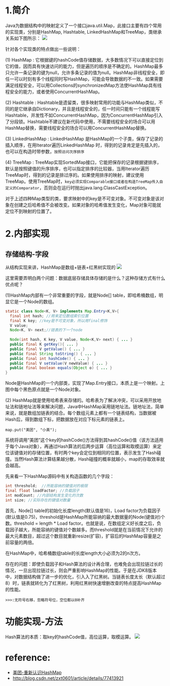 1.简介
===========
Java为数据结构中的映射定义了一个接口java.util.Map，此接口主要有四个常用的实现类，分别是HashMap, Hashtable, LinkedHashMap和TreeMap，类继承关系如下图所示：
![](https://tech.meituan.com/img/java-hashmap/java.util.map%E7%B1%BB%E5%9B%BE.png)

针对各个实现类的特点做出一些说明：

(1)  HashMap : 它根据键的hashCode值存储数据，大多数情况下可以直接定位到它的值，因而具有快速访问的能力，但是遍历的顺序是不确定的。HashMap最多只允许一条记录的键为null，允许多条记录的值为null。HashMap非线程安全，即任一可以时刻有多个线程同时写HashMap，可能会导致数据的不一致。如果需要满足线程安全，可以用Collections的synchronizedMap方法使HashMap具有线程安全的能力，或者使用ConcurrentHashMap。

(2) Hashtable : Hashtable是遗留类，很多映射常用的功能与HashMap类似，不同的是它继承自Dictionary，并且是线程安全的，任一时间只能有一个线程能写Hashtable，并发性不如ConcurrentHashMap，因为ConcurrentHashMap引入了分段锁。Hashtable不建议在新代码中使用，不需要线程安全的场合可以用HashMap替换，需要线程安全的场合可以用ConcurrentHashMap替换。

(3) LinkedHashMap : LinkedHashMap 是HashMap的一个子类，保存了记录的插入顺序，在用Iterator遍历LinkedHashMap 时，得到的记录肯定是先插入的，也可以在构造时带参数，`按照访问次序排序`

(4) TreeMap : TreeMap实现SortedMap接口，它能把保存的记录根据键排序，默认是按照键值的升序排序，也可以指定排序的比较器，当用Iterator遍历TreeMap时，得到的记录是排过序的。如果使用排序的映射，建议使用TreeMap。使用TreeMap时，`key必须实现Comparable接口或者在构造TreeMap传入自定义的Comparator`，否则会在运行时抛出java.lang.ClassCastException。

对于上述四种Map类型的类，要求映射中的key是不可变对象。不可变对象是该对象在创建之后哈希值不会被改变。如果对象的哈希值发生变化，Map对象可能就定位不到映射的位置了。

2.内部实现
===========
存储结构-字段
------------
从结构实现来讲，HashMap是数组+链表+红黑树实现的
![](https://tech.meituan.com/img/java-hashmap/hashMap%E5%86%85%E5%AD%98%E7%BB%93%E6%9E%84%E5%9B%BE.png)

这里需要弄明白两个问题：数据底层存储具体存储的是什么？这种存储方式有什么优点呢？

(1)HashMap内部有一个非常重要的字段，就是Node[] table，即哈希桶数组，明显它是一个Node的数组。

```java
static class Node<K, V> implements Map.Entry<K,V>{
  final int hash; //用来定位数组索引位置
  final K key; //key是不可变对象，所以用final修饰
  V value;
  Node<K, V> next;//链表的下一个node
  
  Node(int hash, K key, V value, Node<K,V> next) { ... }
  public final K getKey(){ ... }
  public final V getValue() { ... }
  public final String toString() { ... }
  public final int hashCode() { ... }
  public final V setValue(V newValue) { ... }
  public final boolean equals(Object o) { ... }
}
```
Node是HashMap的一个内部类，实现了Map.Entry接口，本质上是一个映射。上图中每个黑色原点就是一个Node对象。


(2) HashMap就是使用哈希表来存储的。哈希表为了解决冲突，可以采用开放地址法和链地址法等来解决问题，Java中HashMap采用链地址法。链地址法，简单来说，就是数组加链表的结合。每个数组元素上都有一个链表结构，当数据被Hash后，得到数组下标，把数据放在对应下标元素的链表上。

```
map.put("美团", "小美");
```

系统将调用“美团”这个key的hashCode()方法得到其hashCode()值（该方法适用于每个Java对象），再通过Hash算法的后两步运算（高位运算和取模运算）来定位该键值对的存储位置，有时两个key会定位到相同的位置，表示发生了Hash碰撞。当然Hash算法计算结果越分散，Hash碰撞的概率就越小，map的存取效率就会越高。

先来看一下HashMap源码中有关构造函数的几个字段：

```java
int threshold;  //所能容纳的键值对的极限
final float loadFactor; //负载因子
int modCount; //内部结构发生变化的次数
int size; //实际存在的键值对数量
```

首先，Node[] table的初始化长度length(默认值是16)，Load factor为负载因子(默认值是0.75)，threshold是HashMap所能容纳的最大数据量的Node(键值对)个数。threshold = length * Load factor。也就是说，在数组定义好长度之后，负载因子越大，所能容纳的键值对个数越多。而threshold就是在当前情况下允许的最大元素数目，超过这个数目就重新resize(扩容)，扩容后的HashMap容量是之前容量的两倍。


在HashMap中，哈希桶数组table的长度length大小必须为2的n次方。

存在的问题：即使负载因子和Hash算法的设计再合理，也难免会出现拉链过长的情况，一旦出现拉链过长，则会严重影响HashMap的性能。于是在JDK8版本中，对数据结构做了进一步的优化，引入入了红黑树。当链表长度太长（默认超过8）时，链表就转化为了红黑树，利用红黑树快速增删改查的特点提高HashMap的性能。

`>>>:无符号右移，忽略符号位，空位都以0补齐`

功能实现-方法
========
Hash算法的本质：取key的hashCode值，高位运算，取模运算。
![](https://tech.meituan.com/img/java-hashmap/hashMap%20put%E6%96%B9%E6%B3%95%E6%89%A7%E8%A1%8C%E6%B5%81%E7%A8%8B%E5%9B%BE.png)


reference:
=========
* [美团-重新认识HashMap](https://tech.meituan.com/java-hashmap.html)
* http://blog.csdn.net/zxt0601/article/details/77413921